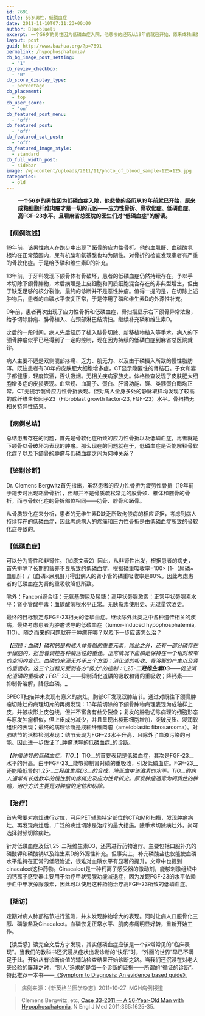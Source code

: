 ```yaml
---
id: 7691
title: 56岁男性，低磷血症
date: 2011-11-10T07:11:23+00:00
author: Blueblueli
excerpt: 一个56岁的男性因为低磷血症入院，他悲惨的经历从19年前就已开始，原来成釉细胞纤维肉瘤才是一切的元凶——应力性骨折、骨软化症、低磷血症、高FGF-23水平。且看麻省总医院的医生们对“低磷血症”的解读。
layout: post
guid: http://www.bazhua.org/?p=7691
permalink: /hypophosphatemia/
cb_bg_image_post_setting:
  - "1"
cb_review_checkbox:
  - "0"
cb_score_display_type:
  - percentage
cb_placement:
  - top
cb_user_score:
  - 'on'
cb_featured_post_menu:
  - 'off'
cb_featured_post:
  - 'off'
cb_featured_cat_post:
  - 'off'
cb_featured_image_style:
  - standard
cb_full_width_post:
  - sidebar
image: /wp-content/uploads/2011/11/photo_of_blood_sample-125x125.jpg
categories:
  - old
---
```

<p style="padding-left: 30px;">
  <strong>一个56岁的男性因为低磷血症入院，他悲惨的经历从19年前就已开始，原来成釉细胞纤维肉瘤才是一切的元凶——应力性骨折、骨软化症、低磷血症、高FGF-23水平。且看麻省总医院的医生们对“低磷血症”的解读。</strong>
</p>

### 【病例陈述】

19年前，该男性病人在跑步中出现了跖骨的应力性骨折。他的血肌酐、血碳酸氢根均在正常范围内，尿有机酸和氨基酸也均为阴性。对骨折的检查发现患者有严重的骨软化症。于是给予磷和维生素D的补充。

13年前，于牙科发现下颌骨体有骨破坏，患者的低磷血症仍然持续存在。予以手术切除下颌骨肿物，术后病理是上皮细胞和间质细胞混合存在的非典型增生，但由于缺乏足够的核分裂像，最终的诊断并不是恶性肿瘤。值得一提的是，在切除上述肿物后，患者的血磷水平恢复正常，于是停用了磷和维生素D的外源性补充。

9年前，患者再次出现了应力性骨折和低磷血症，骨扫描显示右下颌骨异常浓聚，给予切除肿瘤、腓骨植入、右颈部淋巴结清扫。继续补充磷和维生素D。

之后的一段时间，病人先后经历了植入腓骨切除、新移植物植入等手术。病人的下颌骨肿瘤似乎已经得到了一定的控制，现在因为持续的低磷血症到麻省总医院就诊。

病人主要不适是双侧髋部疼痛、乏力、肌无力、以及由于磷摄入所致的慢性脂肪泻。既往患者有30年的皮肤肥大细胞增多症，CT显示隐匿性的肾结石。子女和妻子都健康，轻度饮酒，否认吸烟。无相关疾病家族史。体格检查发现了皮肤肥大细胞增多症的皮损表现。血常规、血离子、蛋白、肝肾功能、镁、类胰蛋白酶均正常。CT无提示髋骨应力性骨折表现。但对病人全身多处的静脉取样均发现了较高的成纤维生长因子23（Fibroblast growth factor-23, FGF-23）水平。骨扫描无相关特异性结果。

### 【病例总结】

总结患者存在的问题，首先是骨软化症所致的应力性骨折以及低磷血症，再者就是下颌骨以骨破坏为表现的肿瘤。那么现在的问题就在于，低磷血症是否能解释骨软化症？以及下颌骨的肿瘤与低磷血症之间为何种关系？

### 【鉴别诊断】

Dr. Clemens Bergwitz首先指出，虽然患者的应力性骨折为疲劳性骨折（19年前于跑步时出现跖骨骨折），但却并不是骨质疏松常见的股骨颈、椎体和腕骨的骨折，而与骨软化症的骨折部位相同——肋骨、腓骨和跖骨。

从骨质软化症来分析，患者的无维生素D缺乏所致佝偻病的相应证据，考虑到病人持续存在的低磷血症，因此考虑病人的疼痛和压力性骨折是由低磷血症所致的骨软化症导致的。

### 【低磷血症】

可以分为肾性和非肾性。（如原文表2）因此，从非肾性出发，根据患者的病史，首先排除了长期的营养不良所致的低磷血症。根据磷重吸收率=100× [1-（尿磷×血肌酐）/（血磷×尿肌酐）]得出病人的肾小管的磷重吸收率是80%。因此考虑患者的低磷血症为肾的重吸收降低所致。

除外：Fanconi综合征：无氨基酸尿及尿糖；高甲状旁腺激素：正常甲状旁腺素水平；肾小管酸中毒：血碳酸氢根水平正常。无胰岛素使用史、无过量饮酒史。

最终的目标锁定与FGF-23相关的低磷血症。继续除外此类之中各种遗传相关的疾病，最终考虑患者为肿瘤诱导的低磷血症（tumor-induced hypophosphatemia, TIO）。随之而来的问题就在于肿瘤在哪？以及下一步应该怎么治？

_【回顾：血磷】磷和钙是构成人体骨骼的重要元素，除此之外，还有一部分磷存在于细胞内，担当着调控各种酶活性的重任。正常情况下血磷是保持在一个相对较窄的空间内变化。血磷的来源无外乎三个方面：消化道的吸收、骨溶解的产生以及肾的重吸收。这三个过程又受到各方“势力”的控制：1,25-__二羟维生素D3__——促进消化道磷的重吸收；FGF-23__——抑制消化道磷的吸收和肾的重吸收；降钙素——抑制骨溶解，降低血磷。_

SPECT扫描并未发现有意义的病灶，胸部CT发现双肺结节。通过对既往下颌骨肿瘤切除灶的病理切片的再阅发现：13年前切除的下颌骨肿物病理表现为成釉样上皮，并被梭形上皮包绕，但并不富含有丝分裂像；复发的肿物切除病理的细胞形态与原发肿瘤相似，但上皮成分减少，并且呈现出梭形细胞增加，突破皮质、浸润软组织的表现；最终的病理诊断是成釉纤维肉瘤（ameloblastic fibrosarcoma）。对肺结节的活检检测发现：结节表现为FGF-23水平升高，且除外了血液污染的可能。因此进一步佐证了_肿瘤诱导的低磷血症_的诊断。

_【肿瘤诱导的低磷血症，TIO__】TIO__的首要表现是低磷血症，其次是FGF-23__水平的升高。由于FGF-23__能够抑制肾对磷的重吸收，引发低磷血症。FGF-23__还能降低肾的1,25-__二羟维生素D3__的合成，降低血中该激素的水平。TIO__的病人通常有长达数年的慢性肌肉疼痛史及应力性骨折史。原发肿瘤通常为间质性的肿瘤，治疗方法主要是对肿瘤的定位和切除。_

### 【治疗】

首先需要对病灶进行定位，可用PET辅助特定部位的CT和MRI扫描，发现肿瘤病灶。再发现病灶后，广泛的病灶切除是治疗的最大措施。除手术切除病灶外，尚可选择射频切除病灶。

针对低磷血症及低1,25-二羟维生素D3，还需进行药物治疗。主要包括口服补充的磷酸钾和磷酸钠以及维生素D的外源性补充。但事实上，补充磷酸盐也仅能使血磷水平维持在正常的低限附近，很难对血磷水平有显著的提升。文章中也提到cinacalcet这种药物。Cinacalcet是一种钙离子感受器的激动剂，能够刺激组织中的钙离子感受器主要用于治疗甲状旁腺功能减退症，因为发现FGF-23的水平依赖于血中甲状旁腺激素，因此可以使用这种药物治疗高FGF-23所致的低磷血症。

### 【随访】

定期对病人肺部结节进行监测，并未发现肿物增大的表现。同时让病人口服骨化三醇、磷酸盐及Cinacalcet。血磷恢复正常水平、肌肉疼痛明显好转，重新开始工作。

【读后感】读完全文后方才发现，其实低磷血症应该是一个非常常见的“临床表现”。当我们的教科书还沉浸从症状出发诊断的“快乐”时，“外面的世界”早已不满足于此，开始从有诊断价值的辅助检查结果开始诊断之路。当我们还沉浸在对老大夫经验的膜拜之时，“别人”追求的是每一个诊断的证据——所谓的“循证的诊断”。特此推荐一本书——[《Symptom to Diagnosis: An evidence based guide》](http://www.amazon.com/Symptom-Diagnosis-Evidence-Based-Scott-Stern/dp/0071463895)。

> 病例来源：《新英格兰医学杂志》2011-10-27  MGH病例报道
  
> Clemens Bergwitz, etc, [Case 33-2011 — A 56-Year-Old Man with Hypophosphatemia](http://www.nejm.org/doi/full/10.1056/NEJMcpc1104567), N Engl J Med 2011;365:1625-35.
